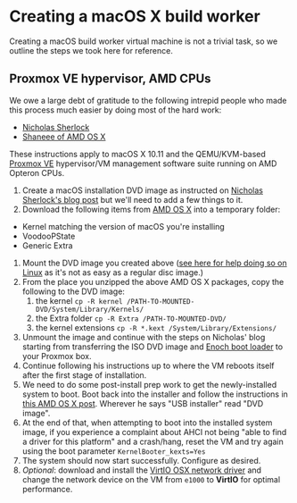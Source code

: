 # Creating a macOS X build worker

Creating a macOS build worker virtual machine is not a trivial task, so
we outline the steps we took here for reference.

## Proxmox VE hypervisor, AMD CPUs

We owe a large debt of gratitude to the following intrepid people who
made this process much easier by doing most of the hard work:

  - [Nicholas Sherlock](http://www.nicksherlock.com/)
  - [Shaneee of AMD OS X](http://amd-osx.com/)

These instructions apply to macOS X 10.11 and the QEMU/KVM-based
[Proxmox VE](http://www.proxmox.com/) hypervisor/VM management software
suite running on AMD Opteron CPUs.

1.  Create a macOS installation DVD image as instructed on [Nicholas
    Sherlock's blog
    post](http://www.nicksherlock.com/2016/10/installing-macos-sierra-on-proxmox-4-3-qemu-2-6-1/)
    but we'll need to add a few things to it.
2.  Download the following items from [AMD OS
    X](http://amd-osx.com/download.html) into a temporary folder:

<!-- end list -->

  - Kernel matching the version of macOS you're installing
  - VoodooPState
  - Generic Extra

<!-- end list -->

1.  Mount the DVD image you created above ([see here for help doing so
    on Linux](http://it.bmc.uu.se/andlov/docs/macosx/mountdvd.php) as
    it's not as easy as a regular disc image.)
2.  From the place you unzipped the above AMD OS X packages, copy the
    following to the DVD image: 
    1.  the kernel `cp -R kernel
        /PATH-TO-MOUNTED-DVD/System/Library/Kernels/`
    2.  the Extra folder `cp -R Extra /PATH-TO-MOUNTED-DVD/`
    3.  the kernel extensions `cp -R *.kext /System/Library/Extensions/`
3.  Unmount the image and continue with the steps on Nicholas' blog
    starting from transferring the ISO DVD image and [Enoch boot
    loader](http://www.insanelymac.com/forum/files/file/71-enoch/) to
    your Proxmox box.
4.  Continue following his instructions up to where the VM reboots
    itself after the first stage of installation.
5.  We need to do some post-install prep work to get the newly-installed
    system to boot. Boot back into the installer and follow the
    instructions in [this AMD OS X
    post](http://forum.amd-osx.com/viewtopic.php?f=24&t=80). Wherever he
    says "USB installer" read "DVD image".
6.  At the end of that, when attempting to boot into the installed
    system image, if you experience a complaint about AHCI not being
    "able to find a driver for this platform" and a crash/hang, reset
    the VM and try again using the boot parameter
    `KernelBooter_kexts=Yes`
7.  The system should now start successfully. Configure as desired.
8.  *Optional*: download and install the [VirtIO OSX network
    driver](https://github.com/pmj/virtio-net-osx) and change the
    network device on the VM from `e1000` to **VirtIO** for optimal
    performance.
